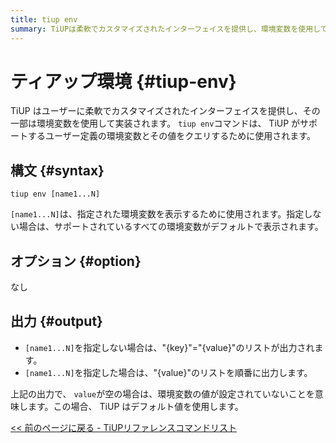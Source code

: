 ```yaml
---
title: tiup env
summary: TiUPは柔軟でカスタマイズされたインターフェイスを提供し、環境変数を使用して実装されます。`tiup env`コマンドは、ユーザー定義の環境変数とその値を表示します。指定しない場合は、すべての環境変数がデフォルトで表示されます。オプションはありません。出力は、指定した環境変数の値を順番に表示します。空の場合は、デフォルト値が使用されます。
---
```


# ティアップ環境 {#tiup-env}

TiUP はユーザーに柔軟でカスタマイズされたインターフェイスを提供し、その一部は環境変数を使用して実装されます。 `tiup env`コマンドは、 TiUP がサポートするユーザー定義の環境変数とその値をクエリするために使用されます。

## 構文 {#syntax}

```shell
tiup env [name1...N]
```

`[name1...N]`は、指定された環境変数を表示するために使用されます。指定しない場合は、サポートされているすべての環境変数がデフォルトで表示されます。

## オプション {#option}

なし

## 出力 {#output}

-   `[name1...N]`を指定しない場合は、&quot;{key}&quot;=&quot;{value}&quot;のリストが出力されます。
-   `[name1...N]`を指定した場合は、&quot;{value}&quot;のリストを順番に出力します。

上記の出力で、 `value`が空の場合は、環境変数の値が設定されていないことを意味します。この場合、 TiUP はデフォルト値を使用します。

[&lt;&lt; 前のページに戻る - TiUPリファレンスコマンドリスト](/tiup/tiup-reference.md#command-list)
